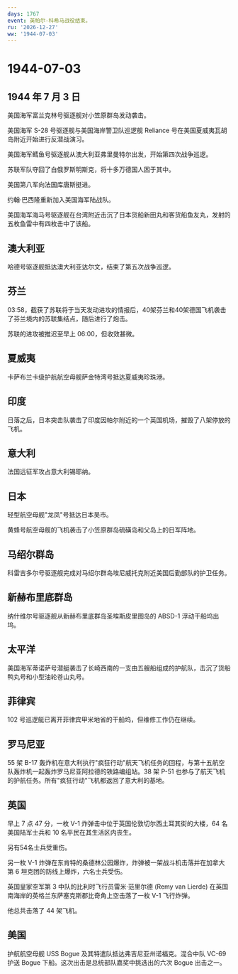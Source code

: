 ```yaml
---
days: 1767
event: 英帕尔-科希马战役结束。
ru: '2026-12-27'
ww: '1944-07-03'
---
```


# 1944-07-03

## 1944 年 7 月 3 日

美国海军富兰克林号驱逐舰对小笠原群岛发动袭击。

美国海军 S-28 号驱逐舰与美国海岸警卫队巡逻舰 Reliance
号在美国夏威夷瓦胡岛附近开始进行反潜战演习。

美国海军鳕鱼号驱逐舰从澳大利亚弗里曼特尔出发，开始第四次战争巡逻。

苏联军队夺回了白俄罗斯明斯克，将十多万德国人困于其中。

美国第八军向法国库唐斯挺进。

约翰·巴西隆重新加入美国海军陆战队。

美国海军海马号驱逐舰在台湾附近击沉了日本货船新田丸和客货船鱼友丸，发射的五枚鱼雷中有四枚击中了该船。

## 澳大利亚

哈德号驱逐舰抵达澳大利亚达尔文，结束了第五次战争巡逻。

## 芬兰

03:58，截获了苏联将于当天发动进攻的情报后，40架芬兰和40架德国飞机袭击了芬兰境内的苏联集结点，随后进行了炮击。

苏联的进攻被推迟至早上 06:00，但收效甚微。

## 夏威夷

卡萨布兰卡级护航航空母舰萨金特湾号抵达夏威夷珍珠港。

## 印度

日落之后，日本突击队袭击了印度因帕尔附近的一个英国机场，摧毁了八架停放的飞机。

## 意大利

法国远征军攻占意大利锡耶纳。

## 日本

轻型航空母舰"龙凤"号抵达日本吴市。

黄蜂号航空母舰的飞机袭击了小笠原群岛硫磺岛和父岛上的日军阵地。

## 马绍尔群岛

科雷吉多尔号驱逐舰完成对马绍尔群岛埃尼威托克附近美国后勤部队的护卫任务。

## 新赫布里底群岛

纳什维尔号驱逐舰从新赫布里底群岛圣埃斯皮里图岛的 ABSD-1 浮动干船坞出坞。

## 太平洋

美国海军蒂诺萨号潜艇袭击了长崎西南的一支由五艘船组成的护航队，击沉了货船鸭丸号和小型油轮苍山丸号。

## 菲律宾

102 号巡逻艇已离开菲律宾甲米地省的干船坞，但维修工作仍在继续。

## 罗马尼亚

55 架 B-17
轰炸机在意大利执行"疯狂行动"航天飞机任务的回程，与第十五航空队轰炸机一起轰炸罗马尼亚阿拉德的铁路编组站。38
架 P-51
也参与了航天飞机的护航任务。所有"疯狂行动"飞机都返回了意大利的基地。

## 英国

早上 7 点 47 分，一枚 V-1 炸弹击中位于英国伦敦切尔西土耳其街的大楼，64
名美国陆军士兵和 10 名平民在其生活区内丧生。

另有54名士兵受重伤。

另一枚 V-1
炸弹在东肯特的桑德林公园爆炸，炸弹被一架战斗机击落并在加拿大第 6
坦克团的防线上爆炸，六名士兵受伤。

英国皇家空军第 3 中队的比利时飞行员雷米·范里尔德 (Remy van Lierde)
在英国南海岸的英格兰东萨塞克斯郡比奇角上空击落了一枚 V-1 飞行炸弹。

他总共击落了 44 架飞机。

## 美国

护航航空母舰 USS Bogue 及其特遣队抵达弗吉尼亚州诺福克。混合中队 VC-69
护送 Bogue 下船。这次出击是总统部队嘉奖中挑选出的六次 Bogue 出击之一。
